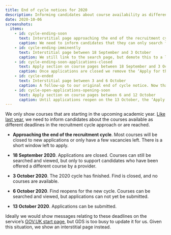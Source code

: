 ```yaml
---
title: End of cycle notices for 2020
description: Informing candidates about course availability as different deadlines in the recruitment cycle approach or are reached.
date: 2020-10-06
screenshots:
  items:
    - id: cycle-ending-soon
      text: Interstitial page approaching the end of the recruitment cycle
      caption: We need to inform candidates that they can only search for courses starting in the upcoming academic year, and give the date when courses for the next academic year will be available.
    - id: cycle-ending-imminently
      text: Interstitial page between 18 September and 3 October
      caption: We still link to the search page, but demote this to a link as it’s only relevant to a small number of users.
    - id: cycle-ending-soon-applications-closed
      text: Apply section on course pages between 18 September and 3 October
      caption: Once applications are closed we remove the ‘Apply for this course’ button from course detail pages and give the date when courses for the next academic year will be available.
    - id: cycle-ended
      text: Interstitial page between 3 and 6 October
      caption: A follow-up to our original end of cycle notice. Now that nobody can apply to the 2020/2021 cycle we need to disable search until the new cycle opens on 3 October.
    - id: cycle-open-applications-opening-soon
      text: Apply section on course pages between 6 and 12 October
      caption: Until applications reopen on the 13 October, the ‘Apply for this course’ button remains hidden on course detail pages and give the date when applications can be submitted.
---
```


We only show courses that are starting in the upcoming academic year. [Like last year](/find-teacher-training/end-of-cycle-notice/), we need to inform candidates about the courses available as different deadlines in the recruitment cycle approach or are reached.

* **Approaching the end of the recruitment cycle**. Most courses will be closed to new applications or only have a few vacancies left. There is a short window left to apply.

* **18 September 2020**. Applications are closed. Courses can still be searched and viewed, but only to support candidates who have been offered a different course by a provider.

* **3 October 2020**. The 2020 cycle has finished. Find is closed, and no courses are available.

* **6 October 2020**. Find reopens for the new cycle. Courses can be searched and viewed, but applications can not yet be submitted.

* **13 October 2020**. Applications can be submitted.

Ideally we would show messages relating to these deadlines on the service’s [GOV.UK start page](https://www.gov.uk/find-postgraduate-teacher-training-courses), but GDS is too busy to update it for us. Given this situation, we show an interstitial page instead.
